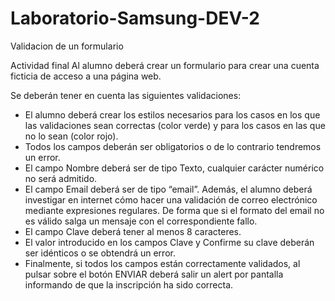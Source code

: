 # Laboratorio-Samsung-DEV-2
Validacion de un formulario

Actividad final
Al alumno deberá crear un formulario para crear una cuenta ficticia de acceso a una página web.

Se deberán tener en cuenta las siguientes validaciones:

- El alumno deberá crear los estilos necesarios para los casos en los que las validaciones sean correctas (color verde) y para los casos en las que no lo sean (color rojo).
- Todos los campos deberán ser obligatorios o de lo contrario tendremos un error.
- El campo Nombre deberá ser de tipo Texto, cualquier carácter numérico no será admitido.
- El campo Email deberá ser de tipo “email”. Además, el alumno deberá investigar en internet cómo hacer una validación de correo electrónico mediante expresiones regulares. De forma que si el formato del email no es válido salga un mensaje con el correspondiente fallo.
- El campo Clave deberá tener al menos 8 caracteres.
- El valor introducido en los campos Clave y Confirme su clave deberán ser idénticos o se obtendrá un error.
- Finalmente, si todos los campos están correctamente validados, al pulsar sobre el botón ENVIAR deberá salir un alert por pantalla informando de que la inscripción ha sido correcta.

